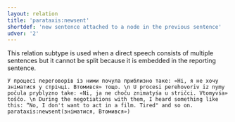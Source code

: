 ```yaml
---
layout: relation
title: 'parataxis:newsent'
shortdef: 'new sentence attached to a node in the previous sentence'
udver: '2'
---
```


This relation subtype is used when a direct speech consists of multiple sentences but it cannot be split because it is embedded in the reporting sentence.

~~~ sdparse
У процесі переговорів із ними почула приблизно таке: «Ні, я не хочу зніматися у стрічці. Втомився» тощо. \n U procesi perehovoriv iz nymy počula pryblyzno take: «Ni, ja ne choču znimatyśа u stričci. Vtomyvśа» toščo. \n During the negotiations with them, I heard something like this: “No, I don't want to act in a film. Tired" and so on.
parataxis:newsent(зніматися, Втомився»)
~~~



<!-- Interlanguage links updated Po lis 14 15:35:43 CET 2022 -->
